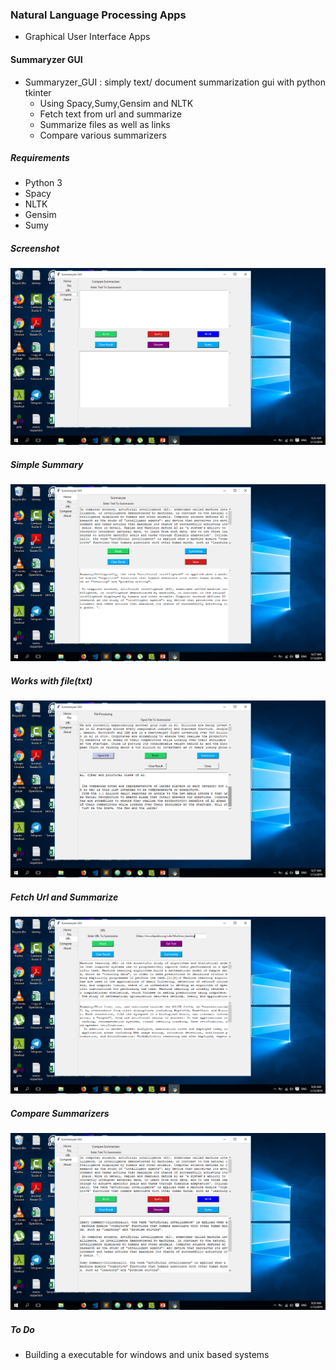 ### Natural Language Processing Apps
 - Graphical User Interface Apps

#### Summaryzer GUI
+ Summaryzer_GUI : simply text/ document summarization gui with python tkinter
	- Using Spacy,Sumy,Gensim and NLTK
	- Fetch text from url and summarize
	- Summarize files as well as links
	- Compare various summarizers


##### Requirements
- Python 3
- Spacy
- NLTK
- Gensim
- Sumy

##### Screenshot
![](images/image_main.png)
##### Simple Summary
![](images/image_main2.png)
##### Works with file(txt)
![](images/image_main3.png)
##### Fetch Url and Summarize
![](images/image_main4.png)
##### Compare Summarizers
![](images/image_main5.png)

##### To Do
+ Building a executable for windows and unix based systems





